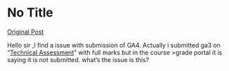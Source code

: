 # No Title

[Original Post](https://discourse.onlinedegree.iitm.ac.in/t/163247/147)

<p>Hello sir ,I find a issue with submission of GA4.  Actually i submitted ga3 on “<a href="https://exam.sanand.workers.dev/tds-2025-01-ga3" class="inline-onebox" rel="noopener nofollow ugc">Technical Assessment</a>”        with full marks but in the course &gt;grade portal it is saying it is not submitted. what’s the issue is this?</p>